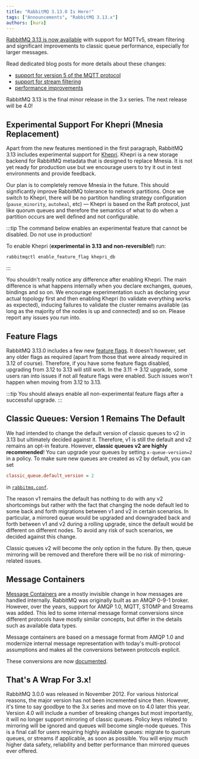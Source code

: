```yaml
---
title: "RabbitMQ 3.13.0 Is Here!"
tags: ["Announcements", "RabbitMQ 3.13.x"]
authors: [kura]
---
```


[RabbitMQ 3.13 is now available](https://github.com/rabbitmq/rabbitmq-server/releases/tag/v3.13.0)
with support for MQTTv5, stream filtering and significant improvements to
classic queue performance, especially for larger messages.

Read dedicated blog posts for more details about these changes:

* [support for version 5 of the MQTT protocol](/blog/2023/07/21/mqtt5)
* [support for stream filtering](/blog/2023/10/16/stream-filtering)
* [performance improvements](/blog/2024/01/11/3.13-release)

RabbitMQ 3.13 is the final minor release in the 3.x series. The next release
will be 4.0!

<!-- truncate -->

## Experimental Support For Khepri (Mnesia Replacement)

Apart from the new features mentioned in the first paragraph, RabbitMQ 3.13
includes experimental support for [Khepri](https://www.youtube.com/watch?v=whVqpgvep90). Khepri is a new storage backend for
RabbitMQ metadata that is designed to replace Mnesia. It is not yet ready for
production use but we encourage users to try it out in test environments and
provide feedback.

Our plan is to completely remove Mnesia in the future. This should
significantly improve RabbitMQ tolerance to network partitions. Once we switch
to Khepri, there will be no partition handling strategy configuration
(`pause_minority`, `autoheal`, etc) — Khepri is based on the Raft protocol,
just like quorum queues and therefore the semantics of what to do when a
partition occurs are well defined and not configurable.

:::tip
The command below enables an experimental feature that cannot be disabled. Do
not use in production!

To enable Khepri (**experimental in 3.13 and non-reversible!**) run:
```
rabbitmqctl enable_feature_flag khepri_db
```
:::

You shouldn't really notice any difference after enabling Khepri. The main
difference is what happens internally when you declare exchanges, queues,
bindings and so on. We encourage experimentation such as declaring your actual
topology first and then enabling Khepri (to validate everything works as
expected), inducing failures to validate the cluster remains available (as long
as the majority of the nodes is up and connected) and so on. Please report any
issues you run into.

## Feature Flags

RabbitMQ 3.13.0 includes a few new [feature flags](/docs/feature-flags/). It doesn't however, set any
older flags as required (apart from those that were already required in 3.12 of
course). Therefore, if you have some feature flags disabled, upgrading from
3.12 to 3.13 will still work. In the 3.11 -> 3.12 upgrade, some users ran into
issues if not all feature flags were enabled. Such issues won't happen when
moving from 3.12 to 3.13.

:::tip
You should always enable all non-experimental feature flags after a successful
upgrade.
:::

## Classic Queues: Version 1 Remains The Default

We had intended to change the default version of classic queues to v2 in 3.13
but ultimately decided against it. Therefore, v1 is still the default and v2
remains an opt-in feature. However, **classic queues v2 are highly
recommended**! You can upgrade your queues by setting `x-queue-version=2` in a
policy. To make sure new queues are created as v2 by default, you can set

``` ini
classic_queue.default_version = 2
```

in [`rabbitmq.conf`](/docs/configure/).

The reason v1 remains the default has nothing to do with any v2 shortcomings
but rather with the fact that changing the node default led to some back and
forth migrations between v1 and v2 in certain scenarios. In particular, a
mirrored queue would be upgraded and downgraded back and forth between v1 and
v2 during a rolling upgrade, since the default would be different on different
nodes. To avoid any risk of such scenarios, we decided against this change.

Classic queues v2 will become the only option in the future. By then, queue
mirroring will be removed and therefore there will be no risk of
mirroring-related issues.

## Message Containers

[Message Containers](https://github.com/rabbitmq/rabbitmq-server/pull/5077) are
a mostly invisible change in how messages are handled internally. RabbitMQ was
originally built as an AMQP 0-9-1 broker. However, over the years, support for
AMQP 1.0, MQTT, STOMP and Streams was added. This led to some internal message
format conversions since different protocols have mostly similar concepts, but
differ in the details such as available data types.

Message containers are based on a message format from AMQP 1.0 and
modernize internal message representation with today's multi-protocol
assumptions and makes all the conversions between protocols explicit.

These conversions are now [documented](https://www.rabbitmq.com/docs/conversions).

## That's A Wrap For 3.x!

RabbitMQ 3.0.0 was released in November 2012. For various historical reasons,
the major version has not been incremented since then. However, it's time to
say goodbye to the 3.x series and move on to 4.0 later this year. Version 4.0
will include a number of breaking changes but most importantly, it will no
longer support mirroring of classic queues. Policy keys related to mirroring
will be ignored and queues will become single-node queues. This is a final call
for users requiring highly available queues: migrate to quorum queues, or
streams if applicable, as soon as possible. You will enjoy much higher data
safety, reliability and better performance than mirrored queues ever offered.
